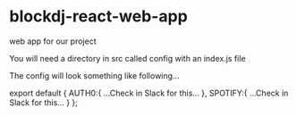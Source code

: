 # blockdj-react-web-app
web app for our project

You will need a directory in src called config with an index.js file

The config will look something like following...

export default {
    AUTH0:{
        ...Check in Slack for this...
    },
    SPOTIFY:{
        ...Check in Slack for this...
    }
};
